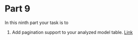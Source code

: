 # Part 9

In this ninth part your task is to
1. Add pagination support to your analyzed model table. [Link](https://www.django-rest-framework.org/api-guide/pagination/)